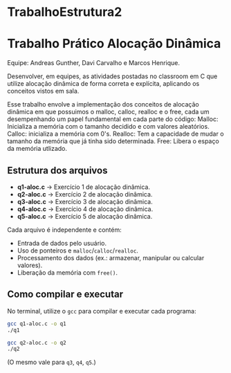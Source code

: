 # TrabalhoEstrutura2

# Trabalho Prático Alocação Dinâmica
Equipe: Andreas Gunther, Davi Carvalho e Marcos Henrique.

Desenvolver, em equipes, as atividades postadas no classroom em C que utilize alocação dinâmica de forma correta e explícita, aplicando os conceitos vistos em sala.

Esse trabalho envolve a implementação dos conceitos de alocação dinâmica em que possuimos o malloc, calloc, realloc e o free, cada um desempenhando um papel fundamental em cada parte do código:
Malloc: Inicializa a memória com o tamanho decidido e com valores aleatórios.
Calloc: inicializa a memória com 0's.
Realloc: Tem a capacidade de mudar o tamanho da memória que já tinha sido determinada.
Free: Libera o espaço da memória utlizado.

## Estrutura dos arquivos

* **q1-aloc.c** → Exercício 1 de alocação dinâmica.
* **q2-aloc.c** → Exercício 2 de alocação dinâmica.
* **q3-aloc.c** → Exercício 3 de alocação dinâmica.
* **q4-aloc.c** → Exercício 4 de alocação dinâmica.
* **q5-aloc.c** → Exercício 5 de alocação dinâmica.

Cada arquivo é independente e contém:

* Entrada de dados pelo usuário.
* Uso de ponteiros e `malloc`/`calloc`/`realloc`.
* Processamento dos dados (ex.: armazenar, manipular ou calcular valores).
* Liberação da memória com `free()`.

## Como compilar e executar

No terminal, utilize o `gcc` para compilar e executar cada programa:

```bash
gcc q1-aloc.c -o q1
./q1

gcc q2-aloc.c -o q2
./q2
```

(O mesmo vale para `q3`, `q4`, `q5`.)

